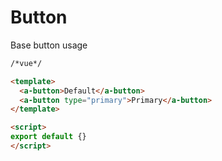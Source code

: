 # Button

Base button usage

```html
/*vue*/

<template>
  <a-button>Default</a-button>
  <a-button type="primary">Primary</a-button>
</template>

<script>
export default {}
</script>
```

